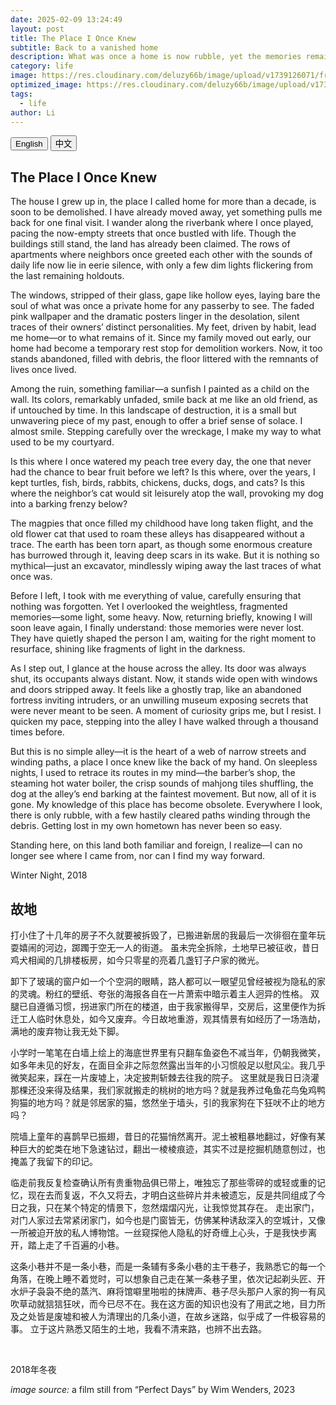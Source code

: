```yaml
---
date: 2025-02-09 13:24:49
layout: post
title: The Place I Once Knew
subtitle: Back to a vanished home
description: What was once a home is now rubble, yet the memories remain—fragile, persistent, waiting to be remembered in fleeting moments of nostalgia.
category: life
image: https://res.cloudinary.com/deluzy66b/image/upload/v1739126071/frames_of_perfect_days-photos_of_trees_leibyi.jpg
optimized_image: https://res.cloudinary.com/deluzy66b/image/upload/v1739126071/frames_of_perfect_days-photos_of_trees_leibyi.jpg
tags:
  - life
author: Li
---
```


<div class="tab-container">
  <div class="tab-buttons">
    <button class="tab-button active" onclick="switchTab('english')">English</button>
    <button class="tab-button" onclick="switchTab('chinese')">中文</button>
  </div>

  <div id="english" class="tab-content active">
  <h2>The Place I Once Knew</h2>
    <p>The house I grew up in, the place I called home for more than a decade, is soon to be demolished. I have already moved away, yet something pulls me back for one final visit. I wander along the riverbank where I once played, pacing the now-empty streets that once bustled with life. Though the buildings still stand, the land has already been claimed. The rows of apartments where neighbors once greeted each other with the sounds of daily life now lie in eerie silence, with only a few dim lights flickering from the last remaining holdouts.</p>
    <p>The windows, stripped of their glass, gape like hollow eyes, laying bare the soul of what was once a private home for any passerby to see. The faded pink wallpaper and the dramatic posters linger in the desolation, silent traces of their owners’ distinct personalities. My feet, driven by habit, lead me home—or to what remains of it. Since my family moved out early, our home had become a temporary rest stop for demolition workers. Now, it too stands abandoned, filled with debris, the floor littered with the remnants of lives once lived.</p>
    <p>Among the ruin, something familiar—a sunfish I painted as a child on the wall. Its colors, remarkably unfaded, smile back at me like an old friend, as if untouched by time. In this landscape of destruction, it is a small but unwavering piece of my past, enough to offer a brief sense of solace. I almost smile. Stepping carefully over the wreckage, I make my way to what used to be my courtyard.</p>
    <p>Is this where I once watered my peach tree every day, the one that never had the chance to bear fruit before we left? Is this where, over the years, I kept turtles, fish, birds, rabbits, chickens, ducks, dogs, and cats? Is this where the neighbor’s cat would sit leisurely atop the wall, provoking my dog into a barking frenzy below?</p>
    <p>The magpies that once filled my childhood have long taken flight, and the old flower cat that used to roam these alleys has disappeared without a trace. The earth has been torn apart, as though some enormous creature has burrowed through it, leaving deep scars in its wake. But it is nothing so mythical—just an excavator, mindlessly wiping away the last traces of what once was.</p>
    <p>Before I left, I took with me everything of value, carefully ensuring that nothing was forgotten. Yet I overlooked the weightless, fragmented memories—some light, some heavy. Now, returning briefly, knowing I will soon leave again, I finally understand: those memories were never lost. They have quietly shaped the person I am, waiting for the right moment to resurface, shining like fragments of light in the darkness.</p>
    <p>As I step out, I glance at the house across the alley. Its door was always shut, its occupants always distant. Now, it stands wide open with windows and doors stripped away. It feels like a ghostly trap, like an abandoned fortress inviting intruders, or an unwilling museum exposing secrets that were never meant to be seen. A moment of curiosity grips me, but I resist. I quicken my pace, stepping into the alley I have walked through a thousand times before.</p>
    <p>But this is no simple alley—it is the heart of a web of narrow streets and winding paths, a place I once knew like the back of my hand. On sleepless nights, I used to retrace its routes in my mind—the barber’s shop, the steaming hot water boiler, the crisp sounds of mahjong tiles shuffling, the dog at the alley’s end barking at the faintest movement. But now, all of it is gone. My knowledge of this place has become obsolete. Everywhere I look, there is only rubble, with a few hastily cleared paths winding through the debris. Getting lost in my own hometown has never been so easy.</p>
    <p>Standing here, on this land both familiar and foreign, I realize—I can no longer see where I came from, nor can I find my way forward.</p>
 <p>Winter Night, 2018</p>


  </div>


  <div id="chinese" class="tab-content">
  <h2>故地</h2>
    <p>打小住了十几年的房子不久就要被拆毁了，已搬进新居的我最后一次徘徊在童年玩耍嬉闹的河边，踯躅于空无一人的街道。 虽未完全拆除，土地早已被征收，昔日鸡犬相闻的几排楼板房，如今只零星的亮着几盏钉子户家的微光。</p>
    <p>卸下了玻璃的窗户如一个个空洞的眼睛，路人都可以一眼望见曾经被视为隐私的家的灵魂。粉红的壁纸、夸张的海报各自在一片萧索中暗示着主人迥异的性格。 双腿已自遵循习惯，拐进家门所在的楼道，由于我家搬得早，交房后，这里便作为拆迁工人临时休息处，如今又废弃。今日故地重游，观其情景有如经历了一场浩劫，满地的废弃物让我无处下脚。</p>
    <p>小学时一笔笔在白墙上绘上的海底世界里有只翻车鱼姿色不减当年，仍朝我微笑，如多年未见的好友，在面目全非之际忽然露出当年的小习惯般足以慰风尘。我几乎微笑起来，踩在一片废墟上，决定披荆斩棘去往我的院子。 这里就是我日日浇灌那棵还没来得及结果，我们家就搬走的桃树的地方吗？就是我养过龟鱼花鸟兔鸡鸭狗猫的地方吗？就是邻居家的猫，悠然坐于墙头，引的我家狗在下狂吠不止的地方吗？</p>
    <p>院墙上童年的喜鹊早已振翅，昔日的花猫悄然离开。泥土被粗暴地翻过，好像有某种巨大的蛇类在地下急速钻过，翻出一棱棱痕迹，其实不过是挖掘机随意刨过，也掩盖了我留下的印记。</p>
    <p>临走前我反复检查确认所有贵重物品俱已带上，唯独忘了那些零碎的或轻或重的记忆，现在去而复返，不久又将去，才明白这些碎片并未被遗忘，反是共同组成了今日之我，只在某个特定的情景下，忽然熠熠闪光，让我惊觉其存在。 走出家门，对门人家过去常紧闭家门，如今也是门窗皆无，仿佛某种诱敌深入的空城计，又像一所被迫开放的私人博物馆。一丝窥探他人隐私的好奇缠上心头，于是我快步离开，踏上走了千百遍的小巷。</p>
    <p>这条小巷并不是一条小巷，而是一条辅有多条小巷的主干巷子，我熟悉它的每一个角落，在晚上睡不着觉时，可以想象自己走在某一条巷子里，依次记起剃头匠、开水炉子袅袅不绝的蒸汽、麻将馆噼里啪啦的抹牌声、巷子尽头那户人家的狗一有风吹草动就狺狺狂吠，而今已尽不在。我在这方面的知识也没有了用武之地，目力所及之处皆是废墟和被人为清理出的几条小道，在故乡迷路，似乎成了一件极容易的事。 立于这片熟悉又陌生的土地，我看不清来路，也辨不出去路。</p>


    <p>2018年冬夜</p>
  </div>
</div>
<em>image source:</em> a film still from “Perfect Days” by Wim Wenders, 2023
<style>
  .tab-container {
    max-width: 800px;
    margin: auto;
  }

  .tab-buttons {
    display: flex;
    justify-content: center;
    margin-bottom: 10px;
  }

  .tab-button {
    background-color: #ddd;
    border: none;
    padding: 10px 20px;
    cursor: pointer;
    font-size: 16px;
    margin: 0 5px;
    transition: 0.3s;
  }

  .tab-button.active {
    background-color: #333;
    color: white;
  }

  .tab-content {
    display: none;
    padding: 10px;
  }

  .tab-content.active {
    display: block;
  }
</style>

<script>
  function switchTab(tabId) {
    // 隐藏所有 tab 内容
    document.querySelectorAll('.tab-content').forEach(tab => {
      tab.classList.remove('active');
    });

    // 移除所有按钮的 active 状态
    document.querySelectorAll('.tab-button').forEach(button => {
      button.classList.remove('active');
    });

    // 显示选中的 tab 内容，并激活按钮
    document.getElementById(tabId).classList.add('active');
    document.querySelector(`[onclick="switchTab('${tabId}')"]`).classList.add('active');
  }
</script>


